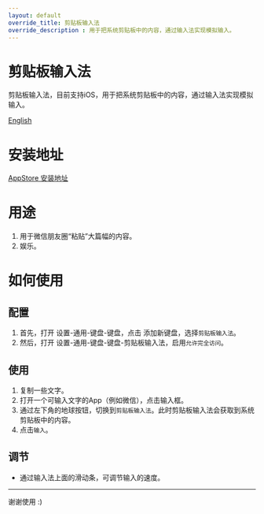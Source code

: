 ```yaml
---
layout: default
override_title: 剪贴板输入法
override_description : 用于把系统剪贴板中的内容，通过输入法实现模拟输入。
---
```



# 剪贴板输入法

剪贴板输入法，目前支持iOS，用于把系统剪贴板中的内容，通过输入法实现模拟输入。

[English](./)

# 安装地址

[AppStore 安装地址](https://itunes.apple.com/cn/app/id1463618135)

# 用途

1. 用于微信朋友圈“粘贴”大篇幅的内容。
2. 娱乐。

# 如何使用

## 配置

1. 首先，打开 设置-通用-键盘-键盘，点击 添加新键盘，选择`剪贴板输入法`。
2. 然后，打开 设置-通用-键盘-键盘-剪贴板输入法，启用`允许完全访问`。

## 使用

1. 复制一些文字。
2. 打开一个可输入文字的App（例如微信），点击输入框。
3. 通过左下角的地球按钮，切换到`剪贴板输入法`。此时剪贴板输入法会获取到系统剪贴板中的内容。
4. 点击`输入`。

## 调节

- 通过输入法上面的滑动条，可调节输入的速度。

---

谢谢使用 :)

